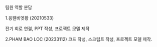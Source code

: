 팀원 역할 분담

1.응웬비엣황 (20210533)

전기 회로 연결,
PPT 작성,
프로젝트 모델 제작

2.PHAM BAO LOC (20233112)
코드 작성,
스크립트 작성,
프로젝트 모델 제작.
